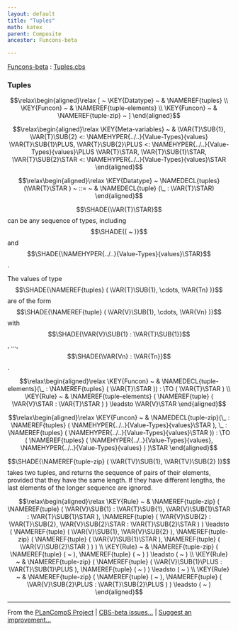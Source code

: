 ```yaml
---
layout: default
title: "Tuples"
math: katex
parent: Composite
ancestor: Funcons-beta

---
```


[Funcons-beta] : [Tuples.cbs]

### Tuples
               


$$\relax\begin{aligned}\relax
  [ ~ 
  \KEY{Datatype} ~ & \NAMEREF{tuples} \\
  \KEY{Funcon} ~ & \NAMEREF{tuple-elements} \\
  \KEY{Funcon} ~ & \NAMEREF{tuple-zip}
  ~ ]
\end{aligned}$$

$$\relax\begin{aligned}\relax
  \KEY{Meta-variables} ~ 
  & \VAR{T}\SUB{1}, \VAR{T}\SUB{2} <: \NAMEHYPER{../..}{Value-Types}{values} \VAR{T}\SUB{1}\PLUS, \VAR{T}\SUB{2}\PLUS <: \NAMEHYPER{../..}{Value-Types}{values}\PLUS \VAR{T}\STAR, \VAR{T}\SUB{1}\STAR, \VAR{T}\SUB{2}\STAR <: \NAMEHYPER{../..}{Value-Types}{values}\STAR
\end{aligned}$$

$$\relax\begin{aligned}\relax
  \KEY{Datatype} ~ 
  \NAMEDECL{tuples}(\VAR{T}\STAR )  
  ~ ::= ~ & \NAMEDECL{tuple} (\_ : \VAR{T}\STAR)
\end{aligned}$$


  $$\SHADE{\VAR{T}\STAR}$$ can be any sequence of types, including $$\SHADE{(  ~  )}$$ and $$\SHADE{\NAMEHYPER{../..}{Value-Types}{values}\STAR}$$.
  
  The values of type $$\SHADE{\NAMEREF{tuples}
           ( \VAR{T}\SUB{1},   
             \cdots,   
             \VAR{Tn} )}$$ are of the form $$\SHADE{\NAMEREF{tuple}
           ( \VAR{V}\SUB{1},   
             \cdots,   
             \VAR{Vn} )}$$
  with $$\SHADE{\VAR{V}\SUB{1} : \VAR{T}\SUB{1}}$$, ..., $$\SHADE{\VAR{Vn} : \VAR{Tn}}$$.


$$\relax\begin{aligned}\relax
  \KEY{Funcon} ~ 
  & \NAMEDECL{tuple-elements}(\_ : \NAMEREF{tuples}
                                ( \VAR{T}\STAR )) :  \TO ( \VAR{T}\STAR )
\\
  \KEY{Rule} ~ 
    & \NAMEREF{tuple-elements}
        ( \NAMEREF{tuple}
            ( \VAR{V}\STAR : \VAR{T}\STAR ) ) \leadsto
        \VAR{V}\STAR
\end{aligned}$$

$$\relax\begin{aligned}\relax
  \KEY{Funcon} ~ 
  & \NAMEDECL{tuple-zip}(\_ : \NAMEREF{tuples}
                                ( \NAMEHYPER{../..}{Value-Types}{values}\STAR ), \_ : \NAMEREF{tuples}
                                ( \NAMEHYPER{../..}{Value-Types}{values}\STAR )) :  \TO ( \NAMEREF{tuples}
                                                                           ( \NAMEHYPER{../..}{Value-Types}{values},   
                                                                             \NAMEHYPER{../..}{Value-Types}{values} ) )\STAR
\end{aligned}$$


  $$\SHADE{\NAMEREF{tuple-zip}
           ( \VAR{TV}\SUB{1},   
             \VAR{TV}\SUB{2} )}$$ takes two tuples, and returns the sequence of pairs of
  their elements, provided that they have the same length. If they have
  different lengths, the last elements of the longer sequence are ignored.


$$\relax\begin{aligned}\relax
  \KEY{Rule} ~ 
    & \NAMEREF{tuple-zip}
        ( \NAMEREF{tuple}
            ( \VAR{V}\SUB{1} : \VAR{T}\SUB{1},    
              \VAR{V}\SUB{1}\STAR : \VAR{T}\SUB{1}\STAR ),   
          \NAMEREF{tuple}
            ( \VAR{V}\SUB{2} : \VAR{T}\SUB{2},    
              \VAR{V}\SUB{2}\STAR : \VAR{T}\SUB{2}\STAR ) ) \leadsto
        ( \NAMEREF{tuple}
            ( \VAR{V}\SUB{1},   
              \VAR{V}\SUB{2} ),  
          \NAMEREF{tuple-zip}
            ( \NAMEREF{tuple}
                ( \VAR{V}\SUB{1}\STAR ),   
              \NAMEREF{tuple}
                ( \VAR{V}\SUB{2}\STAR ) ) )
\\
  \KEY{Rule} ~ 
    & \NAMEREF{tuple-zip}
        ( \NAMEREF{tuple}
            (  ~  ),   
          \NAMEREF{tuple}
            (  ~  ) ) \leadsto
        (  ~  )
\\
  \KEY{Rule} ~ 
    & \NAMEREF{tuple-zip}
        ( \NAMEREF{tuple}
            ( \VAR{V}\SUB{1}\PLUS : \VAR{T}\SUB{1}\PLUS ),   
          \NAMEREF{tuple}
            (  ~  ) ) \leadsto
        (  ~  )
\\
  \KEY{Rule} ~ 
    & \NAMEREF{tuple-zip}
        ( \NAMEREF{tuple}
            (  ~  ),   
          \NAMEREF{tuple}
            ( \VAR{V}\SUB{2}\PLUS : \VAR{T}\SUB{2}\PLUS ) ) \leadsto
        (  ~  )
\end{aligned}$$



[Funcons-beta]: /CBS-beta/math/Funcons-beta
  "FUNCONS-BETA"
[Unstable-Funcons-beta]: /CBS-beta/math/Unstable-Funcons-beta
  "UNSTABLE-FUNCONS-BETA"
[Languages-beta]: /CBS-beta/math/Languages-beta
  "LANGUAGES-BETA"
[Unstable-Languages-beta]: /CBS-beta/math/Unstable-Languages-beta
  "UNSTABLE-LANGUAGES-BETA"
[CBS-beta]: /CBS-beta 
  "CBS-BETA"


____

From the [PLanCompS Project] | [CBS-beta issues...] | [Suggest an improvement...]

[Tuples.cbs]: /CBS-beta/Funcons-beta/Values/Composite/Tuples/Tuples.cbs
  "CBS SOURCE FILE"
[PLanCompS Project]: https://plancomps.github.io
  "PROGRAMMING LANGUAGE COMPONENTS AND SPECIFICATIONS PROJECT HOME PAGE"
[CBS-beta issues...]: https://github.com/plancomps/CBS-beta/issues
  "CBS-BETA ISSUE REPORTS ON GITHUB"
[Suggest an improvement...]: mailto:plancomps@gmail.com?Subject=CBS-beta%20-%20comment&Body=Re%3A%20CBS-beta%20specification%20at%20Values/Composite/Tuples/Tuples.cbs%0A%0AComment/Query/Issue/Suggestion%3A%0A%0A%0ASignature%3A%0A 
  "GENERATE AN EMAIL TEMPLATE"
